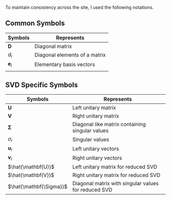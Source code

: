 To maintain consistency across the site, I used the following notations.


## Common Symbols
| Symbols        | Represents               |
| -------------- | ------------------------ |
| $\mathbf{D}$   | Diagonal matrix          |
| $d_i$               | Diagonal elements of a matrix                         |
| $\mathbf{e}_i$ | Elementary basis vectors |
|                |                          |
## SVD Specific Symbols
| Symbols                 | Represents                                           |
| ----------------------- | ---------------------------------------------------- |
| $\mathbf{U}$            | Left unitary matrix                                  |
| $\mathbf{V}$            | Right unitary matrix                                 |
| $\mathbf{\Sigma}$       | Diagonal like matrix containing singular values      |
| $\sigma_i$              | Singular values                                      |
| $\mathbf{u}_i$          | Left unitary vectors                                 |
| $\mathbf{v}_i$                        | Right unitary vectors                                                     |
| $\hat{\mathbf{U}}$      | Left unitary matrix for reduced SVD                  |
| $\hat{\mathbf{V}}$      | Right unitary matrix for reduced SVD                 |
| $\hat{\mathbf{\Sigma}}$ | Diagonal matrix with singular values for reduced SVD |

